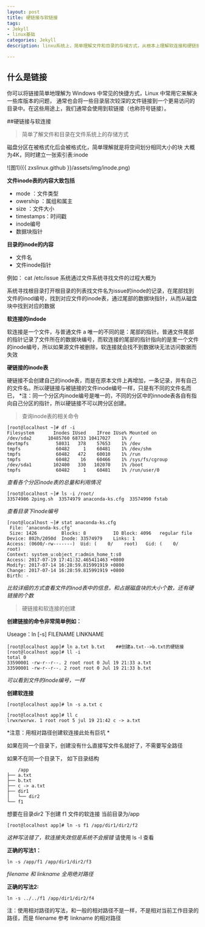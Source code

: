 ```yaml
---
layout: post
title: 硬链接与软链接
tags:
- Jekyll
- linux基础
categories: Jekyll
description: linxu系统上，简单理解文件和目录的存储方式，从根本上理解软连接和硬链接

---
```

## 什么是链接
你可以将链接简单地理解为 Windows 中常见的快捷方式，Linux 中常用它来解决一些库版本的问题，
通常也会将一些目录层次较深的文件链接到一个更易访问的目录中。在这些用途上，我们通常会使用到软链接（也称符号链接）。

<!-- more -->


##硬链接与软连接

> 简单了解文件和目录在文件系统上的存储方式

磁盘分区在被格式化后会被格式化，简单理解就是将空间划分相同大小的块
大概为4K，同时建立一张索引表:inode

![图1]({{ zxslinux.github }}/assets/img/inode.png)

**文件inode表的内容大致包括**
	
- mode ：文件类型
- owership  ：属组和属主
- size ：文件大小
- timestamps：时间戳
- inode编号
- 数据块指针

**目录的inode的内容**

- 文件名
- 文件inode指针

例如： cat /etc/issue 系统通过文件系统寻找文件的过程大概为

系统寻找根目录打开根目录的列表找文件名为issue的inode的记录，在尾部找到文件的inod编号，找到对应文件的inode表，通过尾部的数据块指针，从而从磁盘块中找到对应的数据


**软连接的indode**

软连接是一个文件，与普通文件 a 唯一的不同的是：尾部的指针。普通文件尾部的指针记录了文件所在的数据块编号，而软连接的尾部的指针指向的是里一个文件的inode编号，所以如果源文件被删除，软连接就会找不到数据块无法访问数据而失效

**硬链接的inode表**

硬链接不会创建自己的inode表，而是在原本文件上再增加，一条记录，并有自己的文件名。所以硬链接与被链接的文件inode编号一样，只是有不同的文件名而已，
	*注：同一个分区内inode编号是唯一的，不同的分区中的innode表各自有指向自己分区的指针，所以硬链接不可以跨分区创建。

>查询inode表的相关命令

	[root@localhost ~]# df -i          
	Filesystem       Inodes IUsed    IFree IUse% Mounted on
	/dev/sda2      10485760 68733 10417027    1% /
	devtmpfs          58031   378    57653    1% /dev
	tmpfs             60482     1    60481    1% /dev/shm
	tmpfs             60482   472    60010    1% /run
	tmpfs             60482    16    60466    1% /sys/fs/cgroup
	/dev/sda1        102400   330   102070    1% /boot
	tmpfs             60482     1    60481    1% /run/user/0
*查看各个分区inode表的总量和利用情况*

	[root@localhost ~]# ls -i /root/
	33574986 2ping.sh  33574979 anaconda-ks.cfg  33574990 fstab

*查看目录下inode编号*

	[root@localhost ~]# stat anaconda-ks.cfg 
 	 File: ‘anaconda-ks.cfg’
 	 Size: 1426      	Blocks: 8          IO Block: 4096   regular file
	Device: 802h/2050d	Inode: 33574979    Links: 1
	Access: (0600/-rw-------)  Uid: (    0/    root)   Gid: (    0/    root)
	Context: system_u:object_r:admin_home_t:s0
	Access: 2017-07-19 17:41:32.465411463 +0800
	Modify: 2017-07-14 16:28:59.815991919 +0800
	Change: 2017-07-14 16:28:59.815991919 +0800
 	Birth: -
*比较详细的方式查看文件的inod表中的信息，和占据磁盘块的大小个数，还有硬链接的个数*


> 硬链接和软连接的创建

**创建链接的命令非常简单例如：**

Useage：ln [-s] FILENAME  LINKNAME
	
	[root@localhost app]# ln a.txt b.txt    ##创建a.txt-->b.txt的硬链接
	[root@localhost app]# ll -i
	total 0
	33590001 -rw-r--r--. 2 root root 0 Jul 19 21:33 a.txt
	33590001 -rw-r--r--. 2 root root 0 Jul 19 21:33 b.txt

*可以看到文件的inode编号，一样*

	
**创建软连接**

	[root@localhost app]# ln -s a.txt c
	
	[root@localhost app]# ll c
	lrwxrwxrwx. 1 root root 5 jul 19 21:42 c -> a.txt

*注意：用相对路径创建软连接此处有巨坑 *
	
如果在同一个目录下，创建没有什么直接写文件名就好了，不需要写全路径

如果不在同一个目录下， 如下目录结构
	
		/app
	├── a.txt
	├── b.txt
	├── c -> a.txt
	├── dir1
	│   └── dir2
	└── f1

想要在目录dir2 下创建 f1 文件的软连接  当前目录为/app

	[root@localhost app]# ln -s f1 /app/dir1/dir2/f2

*这种写法错了，软连接失效但是系统不会报错*  请使用 ls -l 查看

**正确的写法1：**

	ln -s /app/f1 /app/dir1/dir2/f3

*filename  和  linkname  全用绝对路径*


**正确的写法2:**

	ln -s ../../f1 /app/dir1/dir2/f4

注：使用相对路径的写法，和一般的相对路径不是一样，不是相对当前工作目录的路径，而是 filename 参考 linkname 的相对路径

